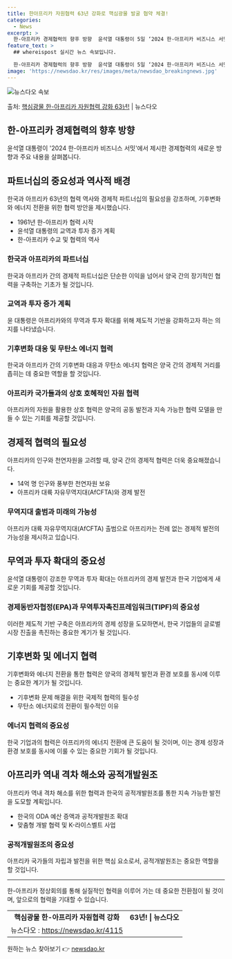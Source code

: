 ```yaml
---
title: 한아프리카 자원협력 63년 강화로 핵심광물 발굴 협약 체결!
categories:
  - News
excerpt: >
  한-아프리카 경제협력의 향후 방향  윤석열 대통령이 5일 ‘2024 한-아프리카 비즈니스 서밋’에 참석하여 …
feature_text: >
  ## whereispost 실시간 뉴스 속보입니다.

  한-아프리카 경제협력의 향후 방향  윤석열 대통령이 5일 ‘2024 한-아프리카 비즈니스 서밋’에 참석하여 …
image: 'https://newsdao.kr/res/images/meta/newsdao_breakingnews.jpg'
---
```


![뉴스다오 속보](https://newsdao.kr/res/images/meta/newsdao_breakingnews.jpg)

<p>출처: <a href="https://newsdao.kr/4115" rel="dofollow">핵심광물 한-아프리카 자원협력 강화 63년!</a> | 뉴스다오</p>

<h2 data-ke-size="size26">한-아프리카 경제협력의 향후 방향</h2>
<p data-ke-size="size16">윤석열 대통령이 '2024 한-아프리카 비즈니스 서밋'에서 제시한 경제협력의 새로운 방향과 주요 내용을 살펴봅니다.</p>

<h2 data-ke-size="size24">파트너십의 중요성과 역사적 배경</h2>
<p data-ke-size="size16">한국과 아프리카 63년의 협력 역사와 경제적 파트너십의 필요성을 강조하며, 기후변화와 에너지 전환을 위한 협력 방안을 제시했습니다.</p>

<ul>
	<li>1961년 한-아프리카 협력 시작</li>
	<li>윤석열 대통령의 교역과 투자 증가 계획</li>
	<li>한-아프리카 수교 및 협력의 역사</li>
</ul>

<h3>한국과 아프리카의 파트너십</h3>
<p data-ke-size="size16">한국과 아프리카 간의 경제적 파트너십은 단순한 이익을 넘어서 양국 간의 장기적인 협력을 구축하는 기초가 될 것입니다.</p>

<h3>교역과 투자 증가 계획</h3>
<p data-ke-size="size16">윤 대통령은 아프리카와의 무역과 투자 확대를 위해 제도적 기반을 강화하고자 하는 의지를 나타냈습니다.</p>

<h3>기후변화 대응 및 무탄소 에너지 협력</h3>
<p data-ke-size="size16">한국과 아프리카 간의 기후변화 대응과 무탄소 에너지 협력은 양국 간의 경제적 거리를 좁히는 데 중요한 역할을 할 것입니다.</p>

<h3>아프리카 국가들과의 상호 호혜적인 자원 협력</h3>
<p data-ke-size="size16">아프리카의 자원을 활용한 상호 협력은 양국의 공동 발전과 지속 가능한 협력 모델을 만들 수 있는 기회를 제공할 것입니다.</p>

<h2 data-ke-size="size24">경제적 협력의 필요성</h2>
<p data-ke-size="size16">아프리카의 인구와 천연자원을 고려할 때, 양국 간의 경제적 협력은 더욱 중요해졌습니다.</p>

<ul>
	<li>14억 명 인구와 풍부한 천연자원 보유</li>
	<li>아프리카 대륙 자유무역지대(AfCFTA)와 경제 발전</li>
</ul>

<h3>무역지대 출범과 미래의 가능성</h3>
<p data-ke-size="size16">아프리카 대륙 자유무역지대(AfCFTA) 출범으로 아프리카는 전례 없는 경제적 발전의 가능성을 제시하고 있습니다.</p>

<h2 data-ke-size="size24">무역과 투자 확대의 중요성</h2>
<p data-ke-size="size16">윤석열 대통령이 강조한 무역과 투자 확대는 아프리카의 경제 발전과 한국 기업에게 새로운 기회를 제공할 것입니다.</p>

<h3>경제동반자협정(EPA)과 무역투자촉진프레임워크(TIPF)의 중요성</h3>
<p data-ke-size="size16">이러한 제도적 기반 구축은 아프리카의 경제 성장을 도모하면서, 한국 기업들의 글로벌 시장 진출을 촉진하는 중요한 계기가 될 것입니다.</p>

<h2 data-ke-size="size24">기후변화 및 에너지 협력</h2>
<p data-ke-size="size16">기후변화와 에너지 전환을 통한 협력은 양국의 경제적 발전과 환경 보호를 동시에 이루는 중요한 계기가 될 것입니다.</p>

<ul>
	<li>기후변화 문제 해결을 위한 국제적 협력의 필수성</li>
	<li>무탄소 에너지로의 전환이 필수적인 이유</li>
</ul>

<h3>에너지 협력의 중요성</h3>
<p data-ke-size="size16">한국 기업과의 협력은 아프리카의 에너지 전환에 큰 도움이 될 것이며, 이는 경제 성장과 환경 보호를 동시에 이룰 수 있는 중요한 기회가 될 것입니다.</p>

<h2 data-ke-size="size24">아프리카 역내 격차 해소와 공적개발원조</h2>
<p data-ke-size="size16">아프리카 역내 격차 해소를 위한 협력과 한국의 공적개발원조를 통한 지속 가능한 발전을 도모할 계획입니다.</p>

<ul>
	<li>한국의 ODA 예산 증액과 공적개발원조 확대</li>
	<li>맞춤형 개발 협력 및 K-라이스벨트 사업</li>
</ul>

<h3>공적개발원조의 중요성</h3>
<p data-ke-size="size16">아프리카 국가들의 자립과 발전을 위한 핵심 요소로서, 공적개발원조는 중요한 역할을 할 것입니다.</p>

<hr data-ke-size="wide">

<p data-ke-size="size16">한-아프리카 정상회의를 통해 실질적인 협력을 이루어 가는 데 중요한 전환점이 될 것이며, 앞으로의 협력을 기대할 수 있습니다.</p>

<table>
	<tr>
		<td style="text-align: center; height: 17px;"><b>핵심광물 한-아프리카 자원협력 강화</b></td>
		<td style="text-align: center; height: 17px;"><b>63년! | 뉴스다오</b></td>
	</tr>
	<tr>
		<td style="text-align: center; height: 17px;">뉴스다오  : <a href="https://newsdao.kr/4115">https://newsdao.kr/4115</a></td>
		<td style="text-align: center; height: 17px;"></td>
	</tr>
</table> 

원하는 뉴스 찾아보기 👉 <a href="https://newsdao.kr" rel="dofollow">newsdao.kr</a>


